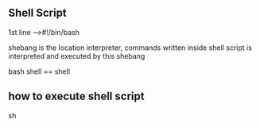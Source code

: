 Shell Script
---------------
1st line -->#!/bin/bash

shebang is the location interpreter, commands written inside shell script is interpreted and executed by this shebang

bash shell == shell

how to execute shell script
---------------------
sh <script>
bash <script>
./<script-name> --> this should have execute permission
X --> running the command/script
passing the arguments/paraments
command "sh variables.sh person1 person2"

1. repeated words
2. if you want to change, you have to change it every where
3. while changing accidently you may change actual code
4 symbol -s denotes for hiding the details like username & password 
ex:echo  "please enter username
read -s USERNAME

array---> List of values
If you defined as array, it can hold list of values.....
Variable can be decleared as $varaiable or ${variable}